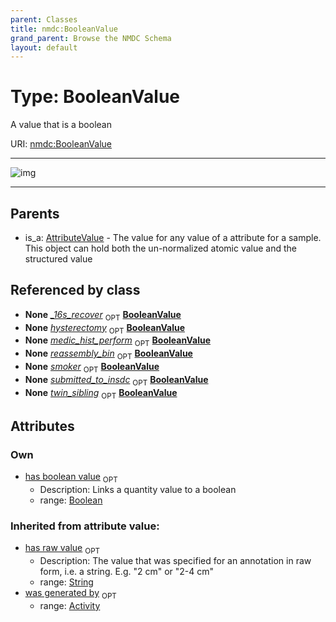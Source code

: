 ```yaml
---
parent: Classes
title: nmdc:BooleanValue
grand_parent: Browse the NMDC Schema
layout: default
---
```


# Type: BooleanValue


A value that is a boolean

URI: [nmdc:BooleanValue](https://microbiomedata/meta/BooleanValue)


---

![img](http://yuml.me/diagram/nofunky;dir:TB/class/[AttributeValue]%5E-[BooleanValue%7Chas_boolean_value:boolean%20%3F;has_raw_value(i):string%20%3F],[AttributeValue],[Activity])

---


## Parents

 *  is_a: [AttributeValue](AttributeValue.md) - The value for any value of a attribute for a sample. This object can hold both the un-normalized atomic value and the structured value

## Referenced by class

 *  **None** *[_16s_recover](_16s_recover.md)*  <sub>OPT</sub>  **[BooleanValue](BooleanValue.md)**
 *  **None** *[hysterectomy](hysterectomy.md)*  <sub>OPT</sub>  **[BooleanValue](BooleanValue.md)**
 *  **None** *[medic_hist_perform](medic_hist_perform.md)*  <sub>OPT</sub>  **[BooleanValue](BooleanValue.md)**
 *  **None** *[reassembly_bin](reassembly_bin.md)*  <sub>OPT</sub>  **[BooleanValue](BooleanValue.md)**
 *  **None** *[smoker](smoker.md)*  <sub>OPT</sub>  **[BooleanValue](BooleanValue.md)**
 *  **None** *[submitted_to_insdc](submitted_to_insdc.md)*  <sub>OPT</sub>  **[BooleanValue](BooleanValue.md)**
 *  **None** *[twin_sibling](twin_sibling.md)*  <sub>OPT</sub>  **[BooleanValue](BooleanValue.md)**

## Attributes


### Own

 * [has boolean value](has_boolean_value.md)  <sub>OPT</sub>
    * Description: Links a quantity value to a boolean
    * range: [Boolean](types/Boolean.md)

### Inherited from attribute value:

 * [has raw value](has_raw_value.md)  <sub>OPT</sub>
    * Description: The value that was specified for an annotation in raw form, i.e. a string. E.g. "2 cm" or "2-4 cm"
    * range: [String](types/String.md)
 * [was generated by](was_generated_by.md)  <sub>OPT</sub>
    * range: [Activity](Activity.md)
